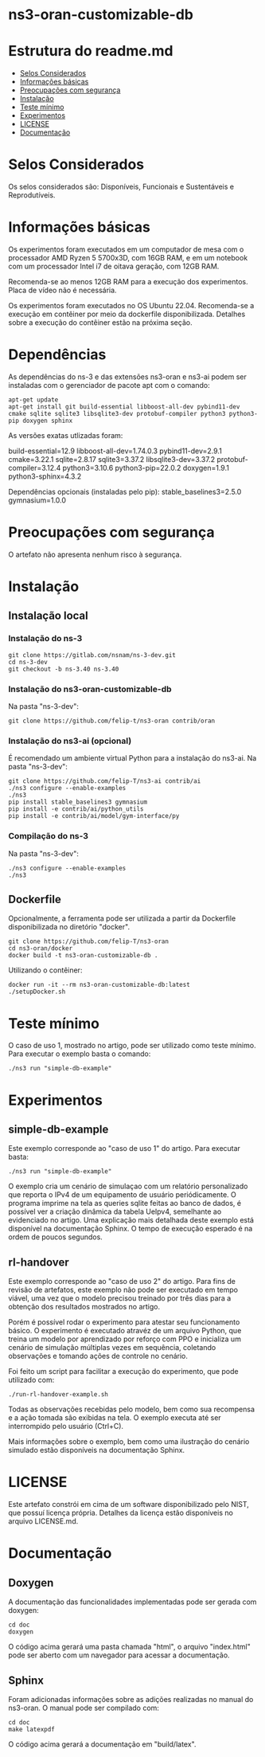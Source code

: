 # ns3-oran-customizable-db

# Estrutura do readme.md
* [Selos Considerados](#selos-considerados)
* [Informações básicas](#informações-básicas)
* [Preocupações com segurança](#preocupações-com-segurança)
* [Instalação](#instalação)
* [Teste mínimo](#teste-mínimo)
* [Experimentos](#experimentos)
* [LICENSE](#license)
* [Documentação](#documentação)

# Selos Considerados

Os selos considerados são: Disponíveis, Funcionais e Sustentáveis e Reprodutíveis.

# Informações básicas

Os experimentos foram executados em um computador de mesa com o processador AMD Ryzen 5 5700x3D, com 16GB RAM, e em um notebook com um processador Intel i7 de oitava geração, com 12GB RAM.

Recomenda-se ao menos 12GB RAM para a execução dos experimentos.
Placa de vídeo não é necessária.

Os experimentos foram executados no OS Ubuntu 22.04. Recomenda-se a execução em contêiner por meio da dockerfile disponibilizada. Detalhes sobre a execução do contêiner estão na próxima seção.

# Dependências

As dependências do ns-3 e das extensões ns3-oran e ns3-ai podem ser instaladas com o gerenciador de pacote apt com o comando:
```shell
apt-get update
apt-get install git build-essential libboost-all-dev pybind11-dev cmake sqlite sqlite3 libsqlite3-dev protobuf-compiler python3 python3-pip doxygen sphinx
```

As versões exatas utlizadas foram:

build-essential=12.9
libboost-all-dev=1.74.0.3
pybind11-dev=2.9.1
cmake=3.22.1
sqlite=2.8.17
sqlite3=3.37.2
libsqlite3-dev=3.37.2
protobuf-compiler=3.12.4
python3=3.10.6
python3-pip=22.0.2
doxygen=1.9.1
python3-sphinx=4.3.2

Dependências opcionais (instaladas pelo pip):
stable_baselines3=2.5.0
gymnasium=1.0.0

# Preocupações com segurança

O artefato não apresenta nenhum risco à segurança.

# Instalação

## Instalação local
### Instalação do ns-3

```shell
git clone https://gitlab.com/nsnam/ns-3-dev.git
cd ns-3-dev
git checkout -b ns-3.40 ns-3.40
```

### Instalação do ns3-oran-customizable-db

Na pasta "ns-3-dev":
```shell
git clone https://github.com/felip-t/ns3-oran contrib/oran
```

### Instalação do ns3-ai (opcional)
É recomendado um ambiente virtual Python para a instalação do ns3-ai.
Na pasta "ns-3-dev":
```shell
git clone https://github.com/felip-T/ns3-ai contrib/ai
./ns3 configure --enable-examples
./ns3
pip install stable_baselines3 gymnasium
pip install -e contrib/ai/python_utils
pip install -e contrib/ai/model/gym-interface/py
```

### Compilação do ns-3
Na pasta "ns-3-dev":
```shell
./ns3 configure --enable-examples
./ns3
```

## Dockerfile
Opcionalmente, a ferramenta pode ser utilizada a partir da Dockerfile disponibilizada no diretório "docker".
```shell
git clone https://github.com/felip-T/ns3-oran
cd ns3-oran/docker
docker build -t ns3-oran-customizable-db .
```

Utilizando o contêiner:
```shell
docker run -it --rm ns3-oran-customizable-db:latest
./setupDocker.sh
```

# Teste mínimo

O caso de uso 1, mostrado no artigo, pode ser utilizado como teste mínimo. Para executar o exemplo basta o comando:
```shell
./ns3 run "simple-db-example"
```

# Experimentos

## simple-db-example

Este exemplo corresponde ao "caso de uso 1" do artigo.
Para executar basta:
```shell
./ns3 run "simple-db-example"
```

O exemplo cria um cenário de simulaçao com um relatório personalizado que reporta o IPv4 de um equipamento de usuário periódicamente. O programa imprime na tela as queries sqlite feitas ao banco de dados, é possível ver a criação dinâmica da tabela UeIpv4, semelhante ao evidenciado no artigo. Uma explicação mais detalhada deste exemplo está disponível na documentação Sphinx.
O tempo de execução esperado é na ordem de poucos segundos.

## rl-handover

Este exemplo corresponde ao "caso de uso 2" do artigo.
Para fins de revisão de artefatos, este exemplo não pode ser executado em tempo viável, uma vez que o modelo precisou treinado por três dias para a obtenção dos resultados mostrados no artigo.

Porém é possível rodar o experimento para atestar seu funcionamento básico. O experimento é executado atravéz de um arquivo Python, que treina um modelo por aprendizado por reforço com PPO e inicializa um cenário de simulação múltiplas vezes em sequência, coletando observações e tomando ações de controle no cenário.

Foi feito um script para facilitar a execução do experimento, que pode utilizado com:
```shell
./run-rl-handover-example.sh
```

Todas as observações recebidas pelo modelo, bem como sua recompensa e a ação tomada são exibidas na tela.
O exemplo executa até ser interrompido pelo usuário (Ctrl+C).

Mais informações sobre o exemplo, bem como uma ilustração do cenário simulado estão disponíveis na documentação Sphinx.

# LICENSE

Este artefato constrói em cima de um software disponibilizado pelo NIST, que possuí licença própria. Detalhes da licença estão disponíveis no arquivo LICENSE.md.

# Documentação

## Doxygen
A documentação das funcionalidades implementadas pode ser gerada com doxygen:
```shell
cd doc
doxygen
```
O código acima gerará uma pasta chamada "html", o arquivo "index.html" pode ser aberto com um navegador para acessar a documentação.

## Sphinx
Foram adicionadas informações sobre as adições realizadas no manual do ns3-oran.
O manual pode ser compilado com:
```shell
cd doc
make latexpdf
```
O código acima gerará a documentação em "build/latex".
